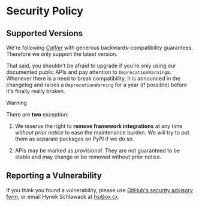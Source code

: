 # Security Policy

## Supported Versions

We're following [*CalVer*](https://calver.org) with generous backwards-compatibility guarantees.
Therefore we only support the latest version.

That said, you shouldn't be afraid to upgrade if you're only using our documented public APIs and pay attention to `DeprecationWarning`s.
Whenever there is a need to break compatibility, it is announced in the changelog and raises a `DeprecationWarning` for a year (if possible) before it's finally really broken.

> [!WARNING]
> There are **two** exception:
>
> 1. We reserve the right to **remove framework integrations** at any time *without prior notice* to ease the maintenance burden.
>    We *will* try to put them as separate packages on PyPI if we do so.
>
> 2. APIs may be marked as *provisional*.
>    They are not guaranteed to be stable and may change or be removed without prior notice.


## Reporting a Vulnerability

If you think you found a vulnerability, please use [GitHub's security advisory form](https://github.com/hynek/svcs/security/advisories/new), or email Hynek Schlawack at <hs@ox.cx>.
